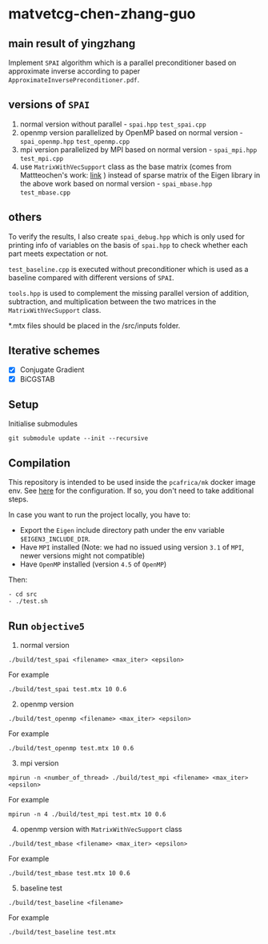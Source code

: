 # matvetcg-chen-zhang-guo

## main result of yingzhang
Implement `SPAI` algorithm which is 
a parallel preconditioner based on approximate inverse  according to paper `ApproximateInversePreconditioner.pdf`.

## versions of `SPAI`
1. normal version without parallel - `spai.hpp` `test_spai.cpp`
2. openmp version parallelized by OpenMP based on normal version - `spai_openmp.hpp` `test_openmp.cpp` 
3. mpi version parallelized by MPI based on normal version - `spai_mpi.hpp` `test_mpi.cpp`
4. use `MatrixWithVecSupport` class as the base matrix (comes from Mattteochen's work: [link](https://github.com/AMSC22-23/matvetcg-chen-zhang-guo/blob/m5/src/shared/MatrixWithVecSupport.hpp) ) instead of sparse matrix of the Eigen library in the above work based on normal version - `spai_mbase.hpp` `test_mbase.cpp`

## others
To verify the results, I also create `spai_debug.hpp` which is only used for printing info of variables on the basis of `spai.hpp` to check whether each part meets expectation or not.

`test_baseline.cpp` is executed without preconditioner which is used as a baseline compared with different versions of `SPAI`.

`tools.hpp` is used to complement the missing parallel version of addition, subtraction, and multiplication between the two matrices in the `MatrixWithVecSupport` class. 

*.mtx files should be placed in the /src/inputs folder.


## Iterative schemes
- [x] Conjugate Gradient
- [x] BiCGSTAB

## Setup
Initialise submodules

```
git submodule update --init --recursive
```

## Compilation
This repository is intended to be used inside the `pcafrica/mk` docker image
env. See
[here](https://github.com/HPC-Courses/AMSC-Labs/tree/main/Labs/2023-24/lab00-setup)
for the configuration. If so, you don't need to take additional steps.

In case you want to run the project locally, you have to:
- Export the `Eigen` include directory path under the env variable
  `$EIGEN3_INCLUDE_DIR`.
- Have `MPI` installed (Note: we had no issued using version `3.1` of `MPI`,
  newer versions might not compatible)
- Have `OpenMP` installed (version `4.5` of `OpenMP`)

Then:

```
- cd src
- ./test.sh
```

## Run `objective5`
1. normal version
```
./build/test_spai <filename> <max_iter> <epsilon>
```
For example
```
./build/test_spai test.mtx 10 0.6
```

2. openmp version
```
./build/test_openmp <filename> <max_iter> <epsilon>
```
For example
```
./build/test_openmp test.mtx 10 0.6
```

3. mpi version
```
mpirun -n <number_of_thread> ./build/test_mpi <filename> <max_iter> <epsilon>
```
For example
```
mpirun -n 4 ./build/test_mpi test.mtx 10 0.6
```

4. openmp version with `MatrixWithVecSupport` class
```
./build/test_mbase <filename> <max_iter> <epsilon>
```
For example
```
./build/test_mbase test.mtx 10 0.6
```

5. baseline test
```
./build/test_baseline <filename>
```
For example 
```
./build/test_baseline test.mtx
```


